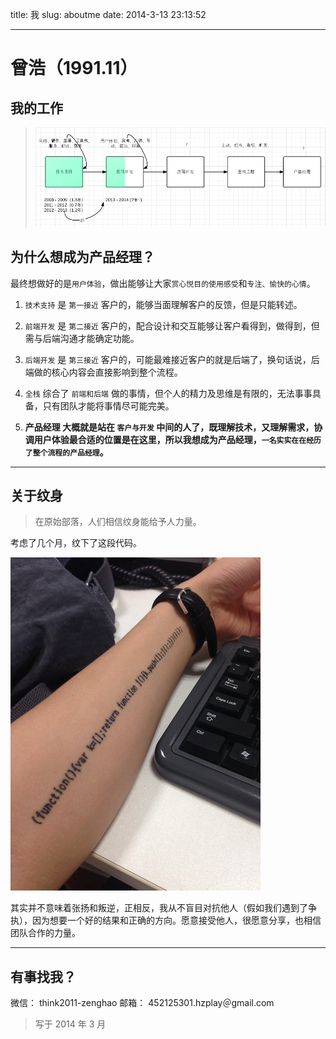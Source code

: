 title: 我
slug: aboutme
date: 2014-3-13 23:13:52

---

# 曾浩（1991.11）

## 我的工作

> ![2014年3月13日](/images/plan.png)

## 为什么想成为产品经理？

最终想做好的是`用户体验`，做出能够让大家`赏心悦目的使用感受`和`专注、愉快的心情`。

1. `技术支持` 是 `第一接近` 客户的，能够当面理解客户的反馈，但是只能转述。

2. `前端开发` 是 `第二接近` 客户的，配合设计和交互能够让客户看得到，做得到，但需与后端沟通才能确定功能。

3. `后端开发` 是 `第三接近` 客户的，可能最难接近客户的就是后端了，换句话说，后端做的核心内容会直接影响到整个流程。

4. `全栈` 综合了 `前端和后端` 做的事情，但个人的精力及思维是有限的，无法事事具备，只有团队才能将事情尽可能完美。

5. **产品经理 大概就是站在 `客户与开发` 中间的人了，既理解技术，又理解需求，协调用户体验最合适的位置是在这里，所以我想成为产品经理，`一名实实在在经历了整个流程的产品经理`。**

---

## 关于纹身

> 在原始部落，人们相信纹身能给予人力量。

考虑了几个月，纹下了这段代码。

![](/images/tattoo.JPG)

其实并不意味着张扬和叛逆，正相反，我从不盲目对抗他人（假如我们遇到了争执），因为想要一个好的结果和正确的方向。愿意接受他人，很愿意分享，也相信团队合作的力量。

---

## 有事找我？

微信： think2011-zenghao
邮箱： 452125301.hzplay＠gmail.com

> 写于 2014 年 3 月
